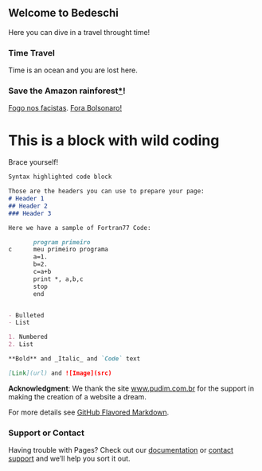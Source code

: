## Welcome to Bedeschi

Here you can dive in a travel throught time!

### Time Travel

Time is an ocean and you are lost here.

### Save the Amazon rainforest[*](https://www.greenpeace.org/international/act/stand-with-the-guardians-of-the-amazon/)!

[Fogo nos facistas](https://www.facebook.com/OficialChicoCesar/videos/297013281013676/?v=297013281013676). [Fora Bolsonaro!](https://www.facebook.com/ForaBolsonaroBR/)

# This is a block with wild coding

Brace yourself!

```markdown
Syntax highlighted code block

Those are the headers you can use to prepare your page:
# Header 1
## Header 2
### Header 3

Here we have a sample of Fortran77 Code:

       program primeiro
c      meu primeiro programa
       a=1.
       b=2.
       c=a+b
       print *, a,b,c
       stop
       end


- Bulleted
- List

1. Numbered
2. List

**Bold** and _Italic_ and `Code` text

[Link](url) and ![Image](src)
```

**Acknowledgment**: We thank the site www.pudim.com.br for the support in making the creation of a website a dream.

For more details see [GitHub Flavored Markdown](https://guides.github.com/features/mastering-markdown/).

### Support or Contact

Having trouble with Pages? Check out our [documentation](https://help.github.com/categories/github-pages-basics/) or [contact support](https://github.com/contact) and we’ll help you sort it out.
